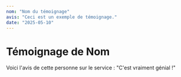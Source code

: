 ```yaml
---
nom: "Nom du témoignage"
avis: "Ceci est un exemple de témoignage."
date: "2025-05-10"
---
```


# Témoignage de Nom

Voici l'avis de cette personne sur le service : "C'est vraiment génial !"
